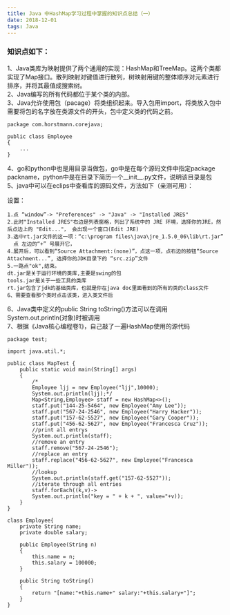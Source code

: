 ```yaml
---
title: Java 中HashMap学习过程中掌握的知识点总结（一）    
date: 2018-12-01    
tags: Java 
---
```


### 知识点如下：
1、Java类库为映射提供了两个通用的实现：HashMap和TreeMap。这两个类都实现了Map接口。散列映射对键值进行散列，树映射用键的整体顺序对元素进行排序，并将其最值成搜索树。    
2、Java编写的所有代码都位于某个类的内部。  
3、Java允许使用包（pacage）将类组织起来。导入包用import，将类放入包中需要将包的名字放在类源文件的开头，包中定义类的代码之前。
```
package com.horstmann.corejava;

public class Employee
{
	...
}

```    

4、go和python中也是用目录当做包，go中是在每个源码文件中指定package packname，python中是在目录下简历一个__init__.py文件，说明该目录是包   
5、java中可以在eclips中查看库的源码文件，方法如下（亲测可用）：   

设置： 

    1.点 “window”-> "Preferences" -> "Java" -> "Installed JRES"
    2.此时"Installed JRES"右边是列表窗格，列出了系统中的 JRE 环境，选择你的JRE，然后点边上的 "Edit..."， 会出现一个窗口(Edit JRE)  
    3.选中rt.jar文件的这一项：“c:\program files\java\jre_1.5.0_06\lib\rt.jar” 
      点 左边的“+” 号展开它，
    4.展开后，可以看到“Source Attachment:(none)”，点这一项，点右边的按钮“Source Attachment...”, 选择你的JDK目录下的 “src.zip”文件
    5.一路点"ok",结束。
    dt.jar是关于运行环境的类库,主要是swing的包 
    tools.jar是关于一些工具的类库 
    rt.jar包含了jdk的基础类库，也就是你在java doc里面看到的所有的类的class文件    
    6、需要查看那个类时点击该类，进入类文件后
6、Java类中定义的public String toString()方法可以在调用System.out.println(对象)时被调用   
7、根据《Java核心编程卷1》，自己敲了一遍HashMap使用的源代码

```
package test;

import java.util.*;

public class MapTest {
	public static void main(String[] args)
	{
		/*
		Employee ljj = new Employee("ljj",10000);
		System.out.println(ljj);*/
		Map<String,Employee> staff = new HashMap<>();
		staff.put("144-25-5464", new Employee("Amy Lee"));
		staff.put("567-24-2546", new Employee("Harry Hacker"));
		staff.put("157-62-5527", new Employee("Gary Cooper"));
		staff.put("456-62-5627", new Employee("Francesca Cruz"));
		//print all entrys
		System.out.println(staff);
		//remove an entry
		staff.remove("567-24-2546");
		//replace an entry
		staff.replace("456-62-5627", new Employee("Francesca Miller"));
		//lookup
		System.out.println(staff.get("157-62-5527"));
		//iterate through all entries
		staff.forEach((k,v)->
		System.out.println("key = " + k + ", value="+v));
	}
}

class Employee{
	private String name;
	private double salary;
	
	public Employee(String n)
	{
		this.name = n;
		this.salary = 100000;
	}
	
	public String toString()
	{
		return "[name:"+this.name+" salary:"+this.salary+"]";
	}
}


```

